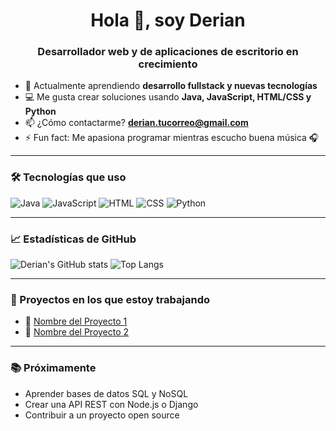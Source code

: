 <h1 align="center">Hola 👋, soy Derian</h1>
<h3 align="center">Desarrollador web y de aplicaciones de escritorio en crecimiento</h3>

- 🌱 Actualmente aprendiendo **desarrollo fullstack y nuevas tecnologías**
- 💻 Me gusta crear soluciones usando **Java, JavaScript, HTML/CSS y Python**
- 📫 ¿Cómo contactarme? **derian.tucorreo@gmail.com**
- ⚡ Fun fact: Me apasiona programar mientras escucho buena música 🎧

---

### 🛠️ Tecnologías que uso

![Java](https://img.shields.io/badge/Java-%23ED8B00.svg?style=flat&logo=java&logoColor=white)
![JavaScript](https://img.shields.io/badge/JavaScript-%23F7DF1E.svg?style=flat&logo=javascript&logoColor=black)
![HTML](https://img.shields.io/badge/HTML5-%23E34F26.svg?style=flat&logo=html5&logoColor=white)
![CSS](https://img.shields.io/badge/CSS3-%231572B6.svg?style=flat&logo=css3&logoColor=white)
![Python](https://img.shields.io/badge/Python-%233776AB.svg?style=flat&logo=python&logoColor=white)

---

### 📈 Estadísticas de GitHub

![Derian's GitHub stats](https://github-readme-stats.vercel.app/api?username=Derian0902&show_icons=true&theme=tokyonight)
![Top Langs](https://github-readme-stats.vercel.app/api/top-langs/?username=Derian0902&layout=compact&theme=tokyonight)

---

### 🚀 Proyectos en los que estoy trabajando
- 🎯 [Nombre del Proyecto 1](#)
- 🎨 [Nombre del Proyecto 2](#)

---

### 📚 Próximamente
- Aprender bases de datos SQL y NoSQL
- Crear una API REST con Node.js o Django
- Contribuir a un proyecto open source
